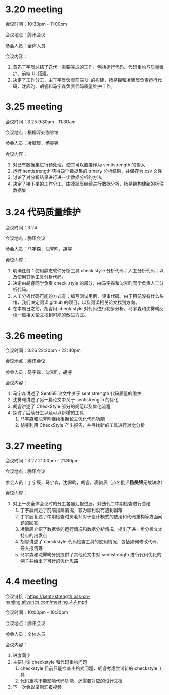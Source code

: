 # 3.20 meeting

会议时间：10:30pm - 11:00pm

会议地点：腾讯会议

参会人员：全体人员

会议内容：

1. 首先丁宇辰总结了迭代一需要完成的工作，包括运行代码、代码重构与质量维护、前端 UI 搭建。
2. 决定了工作分工，由丁宇辰负责前端 UI 的构建，杨昊锦和凌毓辰负责运行代码，沈霁昀、胡睿和马宇森负责代码质量维护工作。

# 3.25 meeting

会议时间：3.25 9:30am - 11:30am

会议地点：梧桐深处咖啡馆

参会人员：凌毓辰，杨昊锦

会议内容：

1. 对已有数据集进行预处理，使其可以直接作为 sentistrength 的输入
2. 运行 sentistrength 获得四个数据集的 trinary 分析结果，并保存为.csv 文件
3. 讨论了对分析结果进行进一步数据分析的方法
4. 决定了接下来的工作分工，由凌毓辰继续进行数据分析，杨昊锦构建新的标注数据集

# 3.24 代码质量维护

会议时间：3.24

会议地点：腾讯会议

参会人员：马宇森，沈霁昀，胡睿

会议内容：

1. 明确任务：使用静态软件分析工具 check style 分析代码；人工分析代码；以及使用其他工具分析代码。
2. 决定由胡睿同学负责 check style 的部分，由马宇森和沈霁昀同学负责人工分析代码。
3. 人工分析代码可能的方式有：编写测试用例，评审代码。由于目前没有什么头绪，我们决定阅读 github 的项目，以及阅读相关论文找到方向。
4. 在本周日之前，胡睿用 check style 对代码进行初步分析，马宇森和沈霁昀阅读一篇相关论文找到可能的改进方式。

# 3.26 meeting

会议时间：3.26 22:20pm - 22:40pm 

会议地点：腾讯会议 

参会人员：马宇森，沈霁昀，胡睿

会议内容：

1. 马宇森讲述了 SentiSE 论文中关于 sentistrength 代码质量的维护
2. 沈霁昀讲述了另一篇论文中关于 sentistrength 的优化
3. 胡睿讲述了 CheckStyle 部分的规范以及优化流程
4. 探讨了后续分工以及可以新增的工具
   1. 马宇森和沈霁昀继续根据论文优化代码功能
   2. 胡睿利用 CheckStyle 产出报告，并寻找新的工具进行对比分析

# 3.27 meeting

会议时间：3.27 21:00pm - 21:30pm

会议地点：腾讯会议

参会人员：丁宇辰，马宇森，沈霁昀，胡睿，凌毓辰（点名批评**杨昊锦**无故缺席）

会议内容：

1. 对上一次全体会议时的分工各自汇报进展，对迭代二中期检查进行总结
    1. 丁宇辰阐述了前端搭建情况，较为顺利没有遇到困难
    2. 丁宇辰复述了中期检查时房老师对于设计模式的使用和代码重构等方面问题的回答
    3. 凌毓辰介绍了数据集的运行情况和数据分析情况，提出了进一步分析文本特点的出发点
    4. 胡睿讲述了 checkstyle 代码检查工具的使用情况，包括如何修改代码、导入报告等
    5. 马宇森和沈霁昀分别提供了其他论文中对 sentistrength 进行代码优化的例子并给出了可行的优化思路

# 4.4 meeting

会议链接：https://senti-strength.oss-cn-nanjing.aliyuncs.com/meeting_4.4.mp4

会议时间：10:00pm - 10:30pm

会议地点：腾讯会议

参会人员：全体人员

会议内容：

1. 进度同步
2. 主要讨论 checkstyle 和代码重构问题
   1. checkstyle 目前只能检查出格式问题，胡睿考虑尝试新的 checkstyle 工具
   2. 代码重构不能影响代码功能，还需要对应的设计文档
3. 下一次会议录制汇报视频

